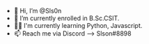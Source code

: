 - 👋 Hi, I’m @Sls0n
- 🌱 I’m currently enrolled in B.Sc.CSIT.
- 👨‍💻 I'm currently learning Python, Javascript.
- 📫 Reach me via Discord --> Slson#8898

<!---
Sls0n/Sls0n is a ✨ special ✨ repository because its `README.md` (this file) appears on your GitHub profile.
You can click the Preview link to take a look at your changes.
--->
